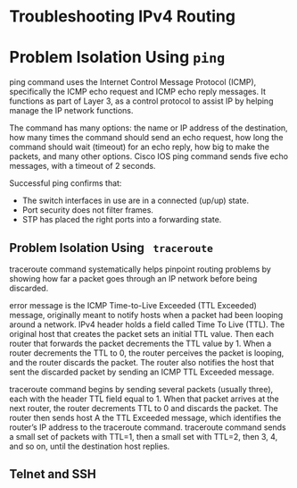 # Troubleshooting IPv4 Routing
# Problem Isolation Using <code>ping</code>
ping command uses the Internet Control Message Protocol (ICMP), specifically the ICMP echo request and ICMP echo reply messages. It functions as part of Layer 3, as a control protocol to assist IP by helping manage the IP network functions.

The command has many options: the name or IP address of the destination, how many times the command should send an echo request, how long the command should wait
(timeout) for an echo reply, how big to make the packets, and many other options.
Cisco IOS ping command sends five echo messages, with a timeout of 2 seconds.

Successful ping confirms that:
* The switch interfaces in use are in a connected (up/up) state.
* Port security  does not filter frames.
* STP has placed the right ports into a forwarding state.

## Problem Isolation Using <code> traceroute </code> 

traceroute command systematically helps pinpoint routing problems by showing how far a packet goes through an IP network before being discarded.

error message is the ICMP Time-to-Live Exceeded (TTL Exceeded) message, originally meant to notify hosts when a
packet had been looping around a network.
IPv4 header holds a field called Time To Live (TTL). The original host that creates the packet sets an initial TTL value. Then each router that forwards the packet decrements the TTL value by 1. When a router decrements the TTL to 0, the router perceives the packet is looping, and the router discards the packet. The router also notifies the host that sent the discarded packet by sending an ICMP TTL Exceeded message.

traceroute command begins by sending several packets (usually three), each with the header TTL field equal to 1. When that packet arrives at the next router, the router decrements TTL to 0 and discards the packet. The router then sends host A the TTL Exceeded message, which identifies the router’s IP address to the traceroute command.
traceroute command sends a small set of packets with TTL=1, then a small set with TTL=2, then 3, 4, and so on, until the destination host replies.

## Telnet and SSH